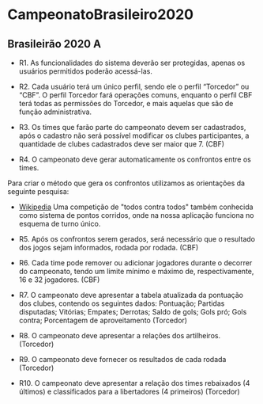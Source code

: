 # CampeonatoBrasileiro2020

## Brasileirão 2020 A

* R1. As funcionalidades do sistema deverão ser protegidas, apenas os usuários permitidos poderão acessá-las.

* R2. Cada usuário terá um único perfil, sendo ele o perfil “Torcedor” ou “CBF”. O perfil Torcedor fará operações comuns, enquanto o perfil CBF terá todas as permissões do Torcedor, e mais aquelas que são de função administrativa.

* R3. Os times que farão parte do campeonato devem ser cadastrados, após o cadastro não será possível modificar os clubes participantes, a quantidade de clubes cadastrados deve ser maior que 7. (CBF)

* R4. O campeonato deve gerar automaticamente os confrontos entre os times.

Para criar o método que gera os confrontos utilizamos as orientações da seguinte pesquisa:
- [Wikipedia](https://pt.wikipedia.org/wiki/Competi%C3%A7%C3%B5es_de_todos_contra_todos)
Uma competição de "todos contra todos" também conhecida como sistema de pontos corridos, onde na nossa aplicação funciona no esquema de turno único.

* R5. Após os confrontos serem gerados, será necessário que o resultado dos jogos sejam informados, rodada por rodada. (CBF)

* R6. Cada time pode remover ou adicionar jogadores durante o decorrer do campeonato, tendo um limite mínimo e máximo de, respectivamente, 16 e 32 jogadores. (CBF)

* R7. O campeonato deve apresentar a tabela atualizada da pontuação dos clubes, contendo os seguintes dados: Pontuação; Partidas disputadas; Vitórias; Empates; Derrotas; Saldo de gols; Gols pró; Gols contra; Porcentagem de aproveitamento (Torcedor)

* R8. O campeonato deve apresentar a relações dos artilheiros. (Torcedor)

* R9. O campeonato deve fornecer os resultados de cada rodada (Torcedor)

* R10. O campeonato deve apresentar a relação dos times rebaixados (4 últimos) e classificados para a libertadores (4 primeiros) (Torcedor)